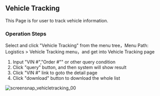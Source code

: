 ## Vehicle Tracking

This Page is for user to track vehicle information.

### Operation Steps

Select and click "Vehicle Tracking" from the menu tree，Menu Path: Logistics > Vehicle Tracking menu，and get into Vehicle Tracking page
1. Input "VIN #","Order #"" or other query condition
2. Click "query" button, and then system will show result
3. Click "VIN #" link to goto the detail page
4. Click "download" button to download the whole list

![screensnap_vehicletracking_00](https://github.com/grantpanda/gitbook_ArbeitBuch/raw/master/.gitbook/assets/screensnap_vehicletracking_00.jpg)

